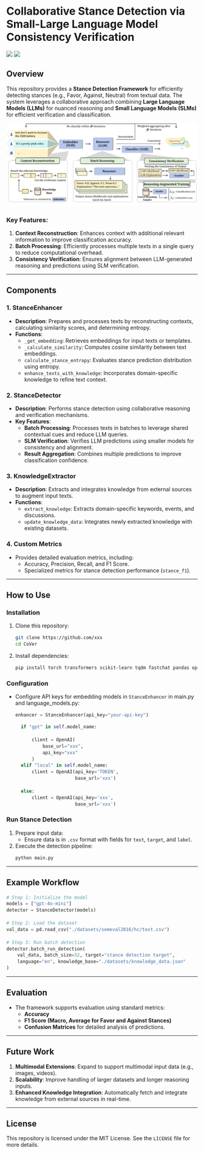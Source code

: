 # Collaborative Stance Detection via Small-Large Language Model Consistency Verification

![](https://img.shields.io/badge/license-MIT-blue.svg) 
![](https://img.shields.io/badge/Python-3.10-blue.svg)
## Overview

This repository provides a **Stance Detection Framework** for efficiently detecting stances (e.g., Favor, Against, Neutral) from textual data. The system leverages a collaborative approach combining **Large Language Models (LLMs)** for nuanced reasoning and **Small Language Models (SLMs)** for efficient verification and classification. 

![System Overview](pic/CoVer.png)

### Key Features:
1. **Context Reconstruction**: Enhances context with additional relevant information to improve classification accuracy.
2. **Batch Processing**: Efficiently processes multiple texts in a single query to reduce computational overhead.
3. **Consistency Verification**: Ensures alignment between LLM-generated reasoning and predictions using SLM verification.

---

## Components

### 1. **StanceEnhancer**
- **Description**: Prepares and processes texts by reconstructing contexts, calculating similarity scores, and determining entropy.
- **Functions**:
  - `_get_embedding`: Retrieves embeddings for input texts or templates.
  - `_calculate_similarity`: Computes cosine similarity between text embeddings.
  - `calculate_stance_entropy`: Evaluates stance prediction distribution using entropy.
  - `enhance_texts_with_knowledge`: Incorporates domain-specific knowledge to refine text context.

### 2. **StanceDetector**
- **Description**: Performs stance detection using collaborative reasoning and verification mechanisms.
- **Key Features**:
  - **Batch Processing**: Processes texts in batches to leverage shared contextual cues and reduce LLM queries.
  - **SLM Verification**: Verifies LLM predictions using smaller models for consistency and alignment.
  - **Result Aggregation**: Combines multiple predictions to improve classification confidence.

### 3. **KnowledgeExtractor**
- **Description**: Extracts and integrates knowledge from external sources to augment input texts.
- **Functions**:
  - `extract_knowledge`: Extracts domain-specific keywords, events, and discussions.
  - `update_knowledge_data`: Integrates newly extracted knowledge with existing datasets.

### 4. **Custom Metrics**
- Provides detailed evaluation metrics, including:
  - Accuracy, Precision, Recall, and F1 Score.
  - Specialized metrics for stance detection performance (`stance_f1`).

---

## How to Use

### Installation
1. Clone this repository:
   ```bash
   git clone https://github.com/xxx
   cd CoVer
   ```
2. Install dependencies:
   ```bash
   pip install torch transformers scikit-learn tqdm fastchat pandas openai
   ```

### Configuration
- Configure API keys for embedding models in `StanceEnhancer` in main.py and language_models.py:
  ```python
  enhancer = StanceEnhancer(api_key="your-api-key")
  ```

  ```python
    if "gpt" in self.model_name:

        client = OpenAI(
            base_url="xxx",
            api_key="xxx"
        )
    elif "local" in self.model_name:
        client = OpenAI(api_key='TOKEN',
                        base_url='xxx')

    else:
        client = OpenAI(api_key='xxx',
                        base_url='xxx')

  ```

### Run Stance Detection
1. Prepare input data:
   - Ensure data is in `.csv` format with fields for `text`, `target`, and `label`.
2. Execute the detection pipeline:
   ```bash
   python main.py
   ```

---

## Example Workflow

```python
# Step 1: Initialize the model
models = ["gpt-4o-mini"]
detector = StanceDetector(models)

# Step 2: Load the dataset
val_data = pd.read_csv("./datasets/semeval2016/hc/test.csv")

# Step 3: Run batch detection
detector.batch_run_detection(
    val_data, batch_size=32, target="stance detection target",
    language="en", knowledge_base="./datasets/knowledge_data.json"
)
```

---

## Evaluation

- The framework supports evaluation using standard metrics:
  - **Accuracy**
  - **F1 Score (Macro, Average for Favor and Against Stances)**
  - **Confusion Matrices** for detailed analysis of predictions.

---

## Future Work

1. **Multimodal Extensions**: Expand to support multimodal input data (e.g., images, videos).
2. **Scalability**: Improve handling of larger datasets and longer reasoning inputs.
3. **Enhanced Knowledge Integration**: Automatically fetch and integrate knowledge from external sources in real-time.

---

## License
This repository is licensed under the MIT License. See the `LICENSE` file for more details.